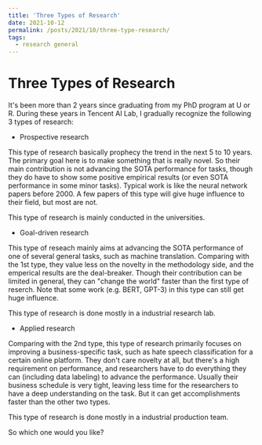 ```yaml
---
title: 'Three Types of Research'
date: 2021-10-12
permalink: /posts/2021/10/three-type-research/
tags:
  - research general
---
```



Three Types of Research
======

It's been more than 2 years since graduating from my PhD program at U or R.
During these years in Tencent AI Lab, I gradually recognize the following 3 types of research:

- Prospective research

This type of research basically prophecy the trend in the next 5 to 10 years. The primary goal here is to make something that is really novel. So their main contribution is not advancing the SOTA performance for tasks, though they do have to show some positive empirical results (or even SOTA performance in some minor tasks). Typical work is like the neural network papers before 2000. A few papers of this type will give huge influence to their field, but most are not.

This type of research is mainly conducted in the universities. 

- Goal-driven research

This type of reseach mainly aims at advancing the SOTA performance of one of several general tasks, such as machine translation. Comparing with the 1st type, they value less on the novelty in the methodology side, and the emperical results are the deal-breaker. 
Though their contribution can be limited in general, they can "change the world" faster than the first type of reserch.
Note that some work (e.g. BERT, GPT-3) in this type can still get huge influence.

This type of research is done mostly in a industrial research lab.

- Applied research

Comparing with the 2nd type, this type of research primarily focuses on improving a business-specific task, such as hate speech classification for a certain online platform. They don't care novelty at all, but there's a high requirement on performance, and researchers have to do everything they can (including data labeling) to advance the performance. Usually their business schedule is very tight, leaving less time for the researchers to have a deep understanding on the task. But it can get accomplishments faster than the other two types.

This type of research is done mostly in a industrial production team.

So which one would you like?
